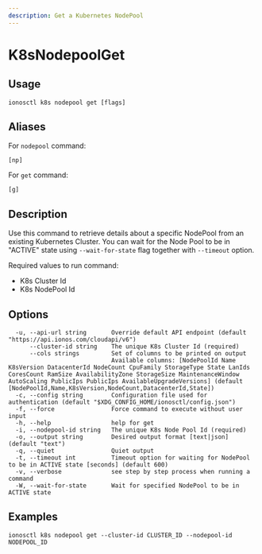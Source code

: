 ```yaml
---
description: Get a Kubernetes NodePool
---
```


# K8sNodepoolGet

## Usage

```text
ionosctl k8s nodepool get [flags]
```

## Aliases

For `nodepool` command:

```text
[np]
```

For `get` command:

```text
[g]
```

## Description

Use this command to retrieve details about a specific NodePool from an existing Kubernetes Cluster. You can wait for the Node Pool to be in "ACTIVE" state using `--wait-for-state` flag together with `--timeout` option.

Required values to run command:

* K8s Cluster Id
* K8s NodePool Id

## Options

```text
  -u, --api-url string       Override default API endpoint (default "https://api.ionos.com/cloudapi/v6")
      --cluster-id string    The unique K8s Cluster Id (required)
      --cols strings         Set of columns to be printed on output 
                             Available columns: [NodePoolId Name K8sVersion DatacenterId NodeCount CpuFamily StorageType State LanIds CoresCount RamSize AvailabilityZone StorageSize MaintenanceWindow AutoScaling PublicIps PublicIps AvailableUpgradeVersions] (default [NodePoolId,Name,K8sVersion,NodeCount,DatacenterId,State])
  -c, --config string        Configuration file used for authentication (default "$XDG_CONFIG_HOME/ionosctl/config.json")
  -f, --force                Force command to execute without user input
  -h, --help                 help for get
  -i, --nodepool-id string   The unique K8s Node Pool Id (required)
  -o, --output string        Desired output format [text|json] (default "text")
  -q, --quiet                Quiet output
  -t, --timeout int          Timeout option for waiting for NodePool to be in ACTIVE state [seconds] (default 600)
  -v, --verbose              see step by step process when running a command
  -W, --wait-for-state       Wait for specified NodePool to be in ACTIVE state
```

## Examples

```text
ionosctl k8s nodepool get --cluster-id CLUSTER_ID --nodepool-id NODEPOOL_ID
```


